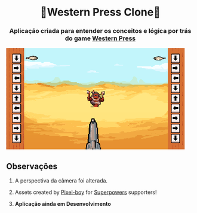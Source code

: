 

<h1  align="center"  style="border-bottom: none;">🔫Western Press Clone🏹</h1>

  

<h3  align="center">Aplicação criada para entender os conceitos e lógica por trás do game <a  href="http://www.westernpressgame.com/">Western Press</a></h3>

  

![Demo](git/images/screen-1.PNG)

  

## Observações
1. A perspectiva da câmera foi alterada.

2. Assets created by [Pixel-boy](https://twitter.com/2pblog1) for [Superpowers](http://superpowers-html5.com/) supporters!

3.  **Aplicação ainda em Desenvolvimento**